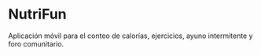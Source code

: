 # NutriFun
Aplicación móvil para el conteo de calorías, ejercicios, ayuno intermitente y foro comunitario.
